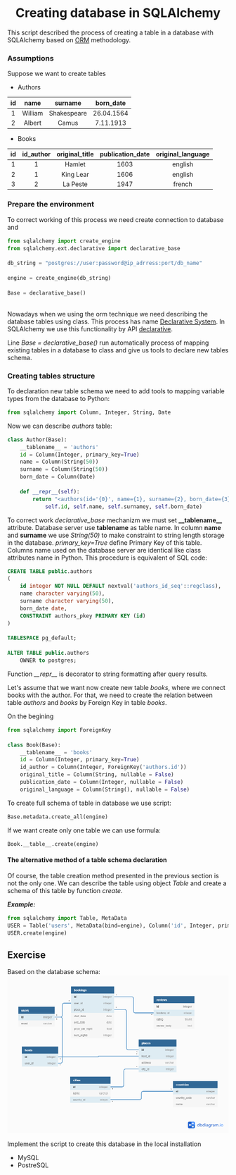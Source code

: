 # <center>  Creating database in SQLAlchemy </center>

This script described the process of creating a table in a database with SQLAlchemy based on [ORM](https://en.wikipedia.org/wiki/Object-relational_mapping) methodology.


### Assumptions

Suppose we want to create tables

- Authors

| id 	| name      	| surname       	| born_date  	|
|:--:	|:-----------:	|:---------------:	|:------------:	|
| 1  	| William   	| Shakespeare   	| 26.04.1564 	|
| 2  	| Albert    	| Camus         	| 7.11.1913  	|

- Books

| id 	| id_author 	| original_title 	| publication_date 	| original_language 	|
|:--:	|:---------:	|:--------------:	|:----------------:	|:-----------------:	|
|  1 	|     1     	|     Hamlet     	|       1603       	|      english      	|
|  2 	|     1     	|    King Lear   	|       1606       	|      english      	|
|  3 	|     2     	|    La Peste    	|       1947       	|       french      	|

### Prepare the environment
To correct working of this process we need create connection to database and 

```python
from sqlalchemy import create_engine
from sqlalchemy.ext.declarative import declarative_base

db_string = "postgres://user:password@ip_adrress:port/db_name"

engine = create_engine(db_string)

Base = declarative_base()



```

Nowadays when we using the orm technique we need describing the database tables using class. This process has name [Declarative System](https://docs.sqlalchemy.org/en/13/orm/extensions/declarative/index.html). In SQLAlchemy we use this functionality by API [declarative](https://docs.sqlalchemy.org/en/13/orm/extensions/declarative/api.html).

Line *Base = declarative_base()* run automatically process of mapping existing tables in a database to class and give us tools to declare new tables schema.  

### Creating tables structure

To declaration new table schema we need to add tools to mapping variable types from the database to Python: 
```python
from sqlalchemy import Column, Integer, String, Date
```

Now we can describe *authors* table:

```python
class Author(Base):
    __tablename__ = 'authors'
    id = Column(Integer, primary_key=True)
    name = Column(String(50))
    surname = Column(String(50))
    born_date = Column(Date)

    def __repr__(self):
        return "<authors(id='{0}', name={1}, surname={2}, born_date={3})>".format(
            self.id, self.name, self.surnamey, self.born_date)
```

To correct work *declarative_base* mechanizm we must set **\_\_tablename\_\_** attribute. Database server use **__tablename__** as table name. 
In column **name** and **surname** we use *String(50)* to make constraint to string length storage in the database. *primary_key=True* define Primary Key of this table. Columns name used on the database server are identical like class attributes name in Python. 
This procedure is equivalent of SQL code:
```sql
CREATE TABLE public.authors
(
    id integer NOT NULL DEFAULT nextval('authors_id_seq'::regclass),
    name character varying(50),
    surname character varying(50),
    born_date date,
    CONSTRAINT authors_pkey PRIMARY KEY (id)
)

TABLESPACE pg_default;

ALTER TABLE public.authors
    OWNER to postgres;
```
Function *\_\_repr\_\_* is decorator to string formatting after query results.


Let's assume that we want now create new table *books*, where we connect books with the author. For that, we need to create the relation between table *authors* and *books* by Foreign Key in table *books*.

On the begining 

```python
from sqlalchemy import ForeignKey

class Book(Base):
    __tablename__ = 'books'
    id = Column(Integer, primary_key=True)
    id_author = Column(Integer, ForeignKey('authors.id'))
    original_title = Column(String, nullable = False)
    publication_date = Column(Integer, nullable = False)
    original_language = Column(String(), nullable = False)
```
To create full schema of table in database we use script:
```python
Base.metadata.create_all(engine)
```
If we want create only one table we can use formula:

```python
Book.__table__.create(engine)
```

#### The alternative method of a table schema declaration
Of course, the table creation method presented in the previous section is not the only one. We can describe the table using object *Table* and create a schema of this table by function *create*.

***Example:***

```python
from sqlalchemy import Table, MetaData
USER = Table('users', MetaData(bind=engine), Column('id', Integer, primary_key = True), Column('name', String(20)))
USER.create(engine)
```

## Exercise

Based on the database schema:
![db_db_Airbnb.png](db_Airbnb.png)

Implement the script to create this database in the local installation
- MySQL
- PostreSQL


